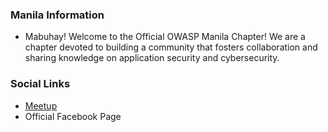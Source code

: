 ### Manila Information
* Mabuhay! Welcome to the Official OWASP Manila Chapter! We are a chapter devoted to building a community that fosters collaboration and sharing knowledge on application security and cybersecurity.

### Social Links
* [Meetup](https://www.meetup.com/owasp-manila/)
* Official Facebook Page




